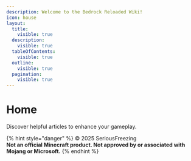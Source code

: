```yaml
---
description: Welcome to the Bedrock Reloaded Wiki!
icon: house
layout:
  title:
    visible: true
  description:
    visible: true
  tableOfContents:
    visible: true
  outline:
    visible: true
  pagination:
    visible: true
---
```


# Home

Discover helpful articles to enhance your gameplay.

{% hint style="danger" %}
© 2025 SeriousFreezing\
**Not an official Minecraft product. Not approved by or associated with Mojang or Microsoft.**
{% endhint %}
